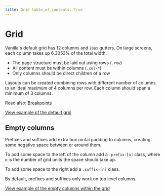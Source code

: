 ```yaml
---
title: Grid table_of_contents: True
---
```


# Grid

Vanilla's default grid has 12 columns and `20px` gutters. On large screens, each column takes up 6.3053% of the total width.

- The page structure must be laid out using rows (`.row`)
- All content must be within columns (`.col-*`)
- Only columns should be direct children of a row

Layouts can be created combining rows with different number of columns to an ideal maximum of 4 columns per row. Each column should span a minimum of 3 columns.

Read also: [Breakpoints](/en/settings/breakpoints)

<a href="https://vanilla-framework.github.io/vanilla-framework/examples/patterns/grid/default/"
    class="js-example">
    View example of the default grid
</a>

## Empty columns

Prefixes and suffixes add extra horizontal padding to columns, creating some negative space between or around them.

To add some space to the left of the column add a `.prefix-[n]` class, where `n` is the number of grid units the space should take up.

To add some space to the right add a `.suffix-[n]` class.

By default, prefixes and suffixes only work on top level columns.

<a href="https://vanilla-framework.github.io/vanilla-framework/examples/patterns/grid/empty-columns/"
    class="js-example">
    View example of the empty columns within the grid
</a>
